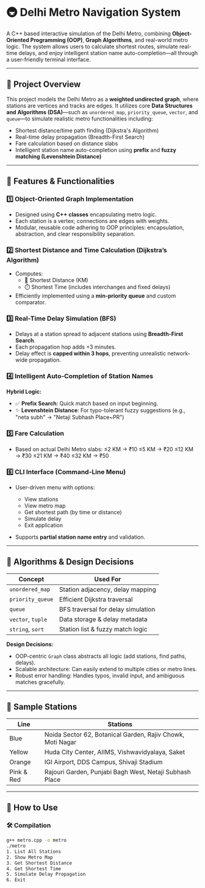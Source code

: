 # 🚇 Delhi Metro Navigation System

A C++ based interactive simulation of the Delhi Metro, combining **Object-Oriented Programming (OOP)**, **Graph Algorithms**, and real-world metro logic. The system allows users to calculate shortest routes, simulate real-time delays, and enjoy intelligent station name auto-completion—all through a user-friendly terminal interface.

---

## 📌 Project Overview

This project models the Delhi Metro as a **weighted undirected graph**, where stations are vertices and tracks are edges. It utilizes core **Data Structures and Algorithms (DSA)**—such as `unordered_map`, `priority_queue`, `vector`, and `queue`—to simulate realistic metro functionalities including:

- Shortest distance/time path finding (Dijkstra's Algorithm)
- Real-time delay propagation (Breadth-First Search)
- Fare calculation based on distance slabs
- Intelligent station name auto-completion using **prefix** and **fuzzy matching (Levenshtein Distance)**

---

## 🚀 Features & Functionalities

### 1️⃣ Object-Oriented Graph Implementation

- Designed using **C++ classes** encapsulating metro logic.
- Each station is a vertex; connections are edges with weights.
- Modular, reusable code adhering to OOP principles: encapsulation, abstraction, and clear responsibility separation.

### 2️⃣ Shortest Distance and Time Calculation (Dijkstra’s Algorithm)

- Computes:
  - 📏 Shortest Distance (KM)
  - ⏱️ Shortest Time (includes interchanges and fixed delays)
- Efficiently implemented using a **min-priority queue** and custom comparator.

### 3️⃣ Real-Time Delay Simulation (BFS)

- Delays at a station spread to adjacent stations using **Breadth-First Search**.
- Each propagation hop adds +3 minutes.
- Delay effect is **capped within 3 hops**, preventing unrealistic network-wide propagation.

### 4️⃣ Intelligent Auto-Completion of Station Names

**Hybrid Logic:**
- ✅ **Prefix Search**: Quick match based on input beginning.
- ✨ **Levenshtein Distance**: For typo-tolerant fuzzy suggestions (e.g., "neta subh" → "Netaji Subhash Place~PR")

### 5️⃣ Fare Calculation

- Based on actual Delhi Metro slabs:
 ≤2 KM     → ₹10
≤5 KM     → ₹20
≤12 KM    → ₹30
≤21 KM    → ₹40
≤32 KM    → ₹50
### 6️⃣ CLI Interface (Command-Line Menu)

- User-driven menu with options:
  - View stations
  - View metro map
  - Get shortest path (by time or distance)
  - Simulate delay
  - Exit application

- Supports **partial station name entry** and validation.

---

## 🧠 Algorithms & Design Decisions

| Concept           | Used For                            |
|------------------|-------------------------------------|
| `unordered_map`  | Station adjacency, delay mapping    |
| `priority_queue` | Efficient Dijkstra traversal        |
| `queue`          | BFS traversal for delay simulation  |
| `vector`, `tuple`| Data storage & delay metadata       |
| `string`, `sort` | Station list & fuzzy match logic    |

**Design Decisions:**
- OOP-centric `Graph` class abstracts all logic (add stations, find paths, delays).
- Scalable architecture: Can easily extend to multiple cities or metro lines.
- Robust error handling: Handles typos, invalid input, and ambiguous matches gracefully.

---

## 🧪 Sample Stations

| Line        | Stations                                                                 |
|-------------|--------------------------------------------------------------------------|
| Blue        | Noida Sector 62, Botanical Garden, Rajiv Chowk, Moti Nagar               |
| Yellow      | Huda City Center, AIIMS, Vishwavidyalaya, Saket                          |
| Orange      | IGI Airport, DDS Campus, Shivaji Stadium                                 |
| Pink & Red  | Rajouri Garden, Punjabi Bagh West, Netaji Subhash Place                 |

---

## 🧭 How to Use

### 🛠️ Compilation

```bash
g++ metro.cpp -o metro
./metro
1. List All Stations
2. Show Metro Map
3. Get Shortest Distance
4. Get Shortest Time
5. Simulate Delay Propagation
6. Exit
